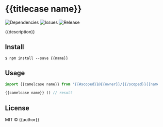 # {{titlecase name}}

![Dependencies](https://img.shields.io/librariesio/github/{{owner}}/{{name}}.svg)
![Issues](https://img.shields.io/github/issues/{{owner}}/{{name}}.svg)
![Release](https://img.shields.io/github/release/{{owner}}/{{name}}.svg)

{{description}}

## Install

```shell
$ npm install --save {{name}}
```

## Usage

```js
import {{camelcase name}} from '{{#scoped}}@{{owner}}/{{/scoped}}{{name}}';

{{camelcase name}} () // result
```

## License

MIT © {{author}}
